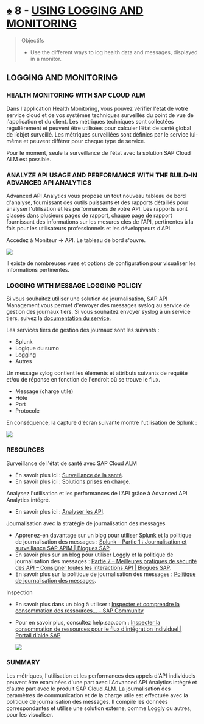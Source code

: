 # ♠ 8 - [USING LOGGING AND MONITORING](https://learning.sap.com/learning-journeys/developing-with-sap-integration-suite/using-logging-and-monitoring_e83faa28-1ebd-41e5-87b7-1a053c336b36)

> Objectifs
>
> - Use the different ways to log health data and messages, displayed in a monitor.

## LOGGING AND MONITORING

### HEALTH MONITORING WITH SAP CLOUD ALM

Dans l'application Health Monitoring, vous pouvez vérifier l'état de votre service cloud et de vos systèmes techniques surveillés du point de vue de l'application et du client. Les métriques techniques sont collectées régulièrement et peuvent être utilisées pour calculer l’état de santé global de l’objet surveillé. Les métriques surveillées sont définies par le service lui-même et peuvent différer pour chaque type de service.

Pour le moment, seule la surveillance de l'état avec la solution SAP Cloud ALM est possible.

### ANALYZE API USAGE AND PERFORMANCE WITH THE BUILD-IN ADVANCED API ANALYTICS

Advanced API Analytics vous propose un tout nouveau tableau de bord d'analyse, fournissant des outils puissants et des rapports détaillés pour analyser l'utilisation et les performances de votre API. Les rapports sont classés dans plusieurs pages de rapport, chaque page de rapport fournissant des informations sur les mesures clés de l'API, pertinentes à la fois pour les utilisateurs professionnels et les développeurs d'API.

Accédez à Moniteur → API. Le tableau de bord s'ouvre.

![](./RESSOURCES/CLD900_U3_L7_01.png)

Il existe de nombreuses vues et options de configuration pour visualiser les informations pertinentes.

### LOGGING WITH MESSAGE LOGGING POLICIY

Si vous souhaitez utiliser une solution de journalisation, SAP API Management vous permet d'envoyer des messages syslog au service de gestion des journaux tiers. Si vous souhaitez envoyer syslog à un service tiers, suivez la [documentation du service](https://help.sap.com/docs/sap-api-management/sap-api-management/message-logging-policy?version=Cloud).

Les services tiers de gestion des journaux sont les suivants :

- Splunk
- Logique du sumo
- Logging
- Autres

Un message sylog contient les éléments et attributs suivants de requête et/ou de réponse en fonction de l'endroit où se trouve le flux.

- Message (charge utile)
- Hôte
- Port
- Protocole

En conséquence, la capture d'écran suivante montre l'utilisation de Splunk :

![](./RESSOURCES/CLD900_20_U3L8_002_scr.png)

### RESOURCES

Surveillance de l'état de santé avec SAP Cloud ALM

- En savoir plus ici : [Surveillance de la santé](https://support.sap.com/en/alm/sap-cloud-alm/operations/expert-portal/health-monitoring.html).
- En savoir plus ici : [Solutions prises en charge](https://help.sap.com/docs/cloud-alm/setup-administration/supported-solutions).

Analysez l'utilisation et les performances de l'API grâce à Advanced API Analytics intégré.

- En savoir plus ici : [Analyser les API](https://help.sap.com/docs/SAP_CLOUD_PLATFORM_API_MANAGEMENT/66d066d903c2473f81ec33acfe2ccdb4/7712c611015045afb47d7c244fffee63.html?locale=en-US).

Journalisation avec la stratégie de journalisation des messages

- Apprenez-en davantage sur un blog pour utiliser Splunk et la politique de journalisation des messages : [Splunk – Partie 1 : Journalisation et surveillance SAP APIM | Blogues SAP](https://blogs.sap.com/2020/05/12/splunk-part-1-sap-apim-logging-monitoring/).
- En savoir plus sur un blog pour utiliser Loggly et la politique de journalisation des messages : [Partie 7 – Meilleures pratiques de sécurité des API – Consigner toutes les interactions API | Blogues SAP](https://blogs.sap.com/2017/08/21/sap-cloud-platform-api-management-log-all-api-interactions/).
- En savoir plus sur la politique de journalisation des messages : [Politique de journalisation des messages](https://help.sap.com/doc/66d066d903c2473f81ec33acfe2ccdb4/Cloud/en-US/6407ae7701814caa8a5107bdc3f44fe2.html).

Inspection

- En savoir plus dans un blog à utiliser : [Inspecter et comprendre la consommation des ressources... - SAP Community](https://community.sap.com/t5/technology-blogs-by-sap/inspecting-and-understanding-resource-consumption-of-your-integration/ba-p/13567246)
- Pour en savoir plus, consultez help.sap.com : [Inspecter la consommation de ressources pour le flux d'intégration individuel | Portail d'aide SAP](https://help.sap.com/docs/cloud-integration/sap-cloud-integration/inspect-resource-consumption-for-individual-integration-flow?q=Inspect%20Resource%20Consumption)

  ![](./RESSOURCES/CLD900_U3_L7_02.png)

### SUMMARY

Les métriques, l'utilisation et les performances des appels d'API individuels peuvent être examinées d'une part avec l'Advanced API Analytics intégré et d'autre part avec le produit SAP Cloud ALM. La journalisation des paramètres de communication et de la charge utile est effectuée avec la politique de journalisation des messages. Il compile les données correspondantes et utilise une solution externe, comme Loggly ou autres, pour les visualiser.
